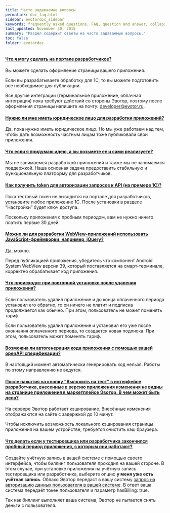 ```yaml
---
title: Часто задаваемые вопросы
permalink: doc_faq.html
sidebar: evotordoc_sidebar
keywords: frequently asked questions, FAQ, question and answer, collapsible sections, expand, collapse
last_updated: November 30, 2015
summary: "Раздел содержит ответы на часто задаваемые вопросы."
toc: false
folder: evotordoc
---
```


<p></p>

<div class="panel-group" id="accordion">
                    <div class="panel panel-default">
                        <div class="panel-heading">
                            <h4 class="panel-title">
                                <a class="noCrossRef accordion-toggle" data-toggle="collapse" data-parent="#accordion" href="#collapseOne">Что я могу сделать на портале разработчиков?</a>
                            </h4>
                        </div>
                        <div id="collapseOne" class="panel-collapse collapse noCrossRef">
                            <div class="panel-body">
                            <p>Вы можете сделать оформление страницы вашего приложения.</p>
                            <p>Если вы разрабатываете обработку для 1С, то вы можете подготовить все необходимое для публикации.</p>
                            <p>Все другие интеграции (терминальное приложение, облачная интеграция) пока требуют действий со стороны Эвотор, поэтому после оформления страницы напишите на почту: <a href="mailto:developer@evotor.ru">developer@evotor.ru</a>.</p>
                            </div>
                        </div>
                    </div>
                    <!-- /.panel -->
                    <div class="panel panel-default">
                        <div class="panel-heading">
                            <h4 class="panel-title">
                                <a class="noCrossRef accordion-toggle" data-toggle="collapse" data-parent="#accordion" href="#collapseTwo">Нужно ли мне иметь юридическое лицо для разработки приложений?</a>
                            </h4>
                        </div>
                        <div id="collapseTwo" class="panel-collapse collapse noCrossRef">
                            <div class="panel-body">
                                Да, пока нужно иметь юридическое лицо. Но мы уже работаем над тем, чтобы дать возможность частным лицам тоже публиковали свои приложения.
                            </div>
                        </div>
                    </div>
                    <!-- /.panel -->
                    <div class="panel panel-default">
                        <div class="panel-heading">
                            <h4 class="panel-title">
                                <a class="noCrossRef accordion-toggle" data-toggle="collapse" data-parent="#accordion" href="#collapseThree">Что если я придумаю идею, а вы возьмете ее и сами реализуете?</a>
                            </h4>
                        </div>
                        <div id="collapseThree" class="panel-collapse collapse noCrossRef">
                            <div class="panel-body">
                                Мы не занимаемся разработкой приложений и также мы не занимаемся поддержкой. Наша основная задача предоставить стабильную и функциональную платформу для разработчиков.
                            </div>
                        </div>
                    </div>
                    <!-- /.panel -->
                    <div class="panel panel-default">
                        <div class="panel-heading">
                            <h4 class="panel-title">
                                <a class="noCrossRef accordion-toggle" data-toggle="collapse" data-parent="#accordion" href="#collapseFour">Как получить token для авторизации запросов к API (на примере 1C)?</a>
                            </h4>
                        </div>
                        <div id="collapseFour" class="panel-collapse collapse">
                            <div class="panel-body">
                            <p>Пока тестовый токен не выводится на портале для разработчиков, установите любое приложение 1С. После установки в разделе “Настройки” будет ключ доступа.</p>
                            <p>Поскольку приложения с пробным периодом, вам не нужно ничего платить первые 30 дней.</p>
                            </div>
                        </div>
                    </div>
                    <!-- /.panel -->
                    <div class="panel panel-default">
                        <div class="panel-heading">
                            <h4 class="panel-title">
                                <a class="noCrossRef accordion-toggle" data-toggle="collapse" data-parent="#accordion" href="#collapseFive">Можно ли для разработки WebView-приложений использовать JavaScript-фреймворки, например, jQuery?</a>
                            </h4>
                        </div>
                        <div id="collapseFive" class="panel-collapse collapse">
                            <div class="panel-body">
                            <p>Да, можно.</p>
                            <p>Перед публикацией приложения, убедитесь что компонент Android System WebView версии 39, который поставляется на смарт-терминале, корректно обрабатывает код приложения.</p>
                            </div>
                        </div>
                    </div>
                    <!-- /.panel -->
                    <div class="panel panel-default">
                        <div class="panel-heading">
                            <h4 class="panel-title">
                                <a class="noCrossRef accordion-toggle" data-toggle="collapse" data-parent="#accordion" href="#collapseSix">Что происходит при повторной установке после удаления приложения?</a>
                            </h4>
                        </div>
                        <div id="collapseSix" class="panel-collapse collapse">
                            <div class="panel-body">
                            <p>Если пользователь удалил приложение и до конца оплаченного периода установил его обратно, то он ничего не платит и подписка продолжается как обычно. При этом, пользователь не может поменять тариф.
                            </p>
                            <p>Если пользователь удалил приложение и установил его уже после окончания оплаченного периода, то создается новая подписка. При этом, пользователь может поменять тариф.</p>
                            </div>
                        </div>
                    </div>
                    <!-- /.panel -->
                    <div class="panel panel-default">
                        <div class="panel-heading">
                            <h4 class="panel-title">
                                <a class="noCrossRef accordion-toggle" data-toggle="collapse" data-parent="#accordion" href="#collapseSeven">Возможна ли автогенерация кода приложения с помощью вашей openAPI спецификации?</a>
                            </h4>
                        </div>
                        <div id="collapseSeven" class="panel-collapse collapse">
                            <div class="panel-body">
                            <p>В настоящий момент автоматически генерировать код нельзя. Работы по этому направлению не ведутся.</p>
                            </div>
                        </div>
                    </div>
                    <!-- /.panel -->
                    <div class="panel panel-default">
                        <div class="panel-heading">
                            <h4 class="panel-title">
                                <a class="noCrossRef accordion-toggle" data-toggle="collapse" data-parent="#accordion" href="#collapseEight">После нажатия на кнопку "Выложить на тест" в интерфейсе разработчика, внесенные в версию приложения изменения не видны на странице приложения в маркетплейсе Эвотор. В чем может быть дело?</a>
                            </h4>
                        </div>
                        <div id="collapseEight" class="panel-collapse collapse">
                            <div class="panel-body">
                            <p>На сервере Эвотор работает кэширование. Внесённые изменения отображаются на сайте с задержкой до 10 минут.</p>
                            <p>Чтобы исключить возможность локального кэширования страницы приложения на вашем устройстве, требуется очистить кэш браузера.</p>
                            </div>
                        </div>
                    </div>
                    <div class="panel panel-default">
                        <div class="panel-heading">
                            <h4 class="panel-title">
                                <a class="noCrossRef accordion-toggle" data-toggle="collapse" data-parent="#accordion" href="#collapseNine">Что делать если у тестировщика или разработчика закончился пробный период приложения, с которым они работают?</a>
                            </h4>
                        </div>
                        <div id="collapseNine" class="panel-collapse collapse">
                            <div class="panel-body">
                            <p>Создайте учётную запись в вашей системе с помощью своего интерфейса, чтобы биллинг пользователя проходил на вашей стороне. В этом случае, при установке приложения на учётную запись тестировщика или разработчика, выберите опцию <b>у меня уже есть учётная запись</b>. Облако Эвотор передаст в вашу систему <a href="https://api.evotor.ru/docs/#tag/Vebhuki-zaprosy%2Fpaths%2F~1partner.ru~1api~1v1~1user~1verify%2Fpost">запрос на авторизацию данных пользователя в вашей системе</a>. В ответ ваша система передаёт токен пользователя и параметр hasBilling: true.</p>
                            <p>Так как биллинг выполняет ваша система, Эвотор не пытается снять деньги с пользователя.</p>
                            </div>
                        </div>
                    </div>
</div>
<!-- /.panel-group -->
